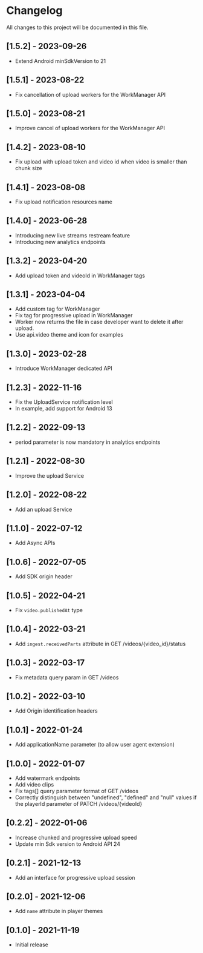 # Changelog
All changes to this project will be documented in this file.

## [1.5.2] - 2023-09-26
- Extend Android minSdkVersion to 21

## [1.5.1] - 2023-08-22
- Fix cancellation of upload workers for the WorkManager API

## [1.5.0] - 2023-08-21
- Improve cancel of upload workers for the WorkManager API

## [1.4.2] - 2023-08-10
- Fix upload with upload token and video id when video is smaller than chunk size

## [1.4.1] - 2023-08-08
- Fix upload notification resources name

## [1.4.0] - 2023-06-28
- Introducing new live streams restream feature
- Introducing new analytics endpoints

## [1.3.2] - 2023-04-20
- Add upload token and videoId in WorkManager tags

## [1.3.1] - 2023-04-04
- Add custom tag for WorkManager
- Fix tag for progressive upload in WorkManager
- Worker now returns the file in case developer want to delete it after upload.
- Use api.video theme and icon for examples

## [1.3.0] - 2023-02-28
- Introduce WorkManager dedicated API

## [1.2.3] - 2022-11-16
- Fix the UploadService notification level
- In example, add support for Android 13

## [1.2.2] - 2022-09-13
- period parameter is now mandatory in analytics endpoints

## [1.2.1] - 2022-08-30
- Improve the upload Service

## [1.2.0] - 2022-08-22
- Add an upload Service

## [1.1.0] - 2022-07-12
- Add Async APIs

## [1.0.6] - 2022-07-05
- Add SDK origin header

## [1.0.5] - 2022-04-21
- Fix `video.publishedAt` type

## [1.0.4] - 2022-03-21
- Add `ingest.receivedParts` attribute in GET /videos/{video_id}/status

## [1.0.3] - 2022-03-17
- Fix metadata query param in GET /videos

## [1.0.2] - 2022-03-10
- Add Origin identification headers

## [1.0.1] - 2022-01-24
- Add applicationName parameter (to allow user agent extension)

## [1.0.0] - 2022-01-07
- Add watermark endpoints
- Add video clips
- Fix tags[] query parameter format of GET /videos
- Correctly distinguish between "undefined", "defined" and "null" values if the playerId parameter of PATCH /videos/{videoId}

## [0.2.2] - 2022-01-06
- Increase chunked and progressive upload speed
- Update min Sdk version to Android API 24

## [0.2.1] - 2021-12-13
- Add an interface for progressive upload session

## [0.2.0] - 2021-12-06
- Add `name` attribute in player themes

## [0.1.0] - 2021-11-19
- Initial release
